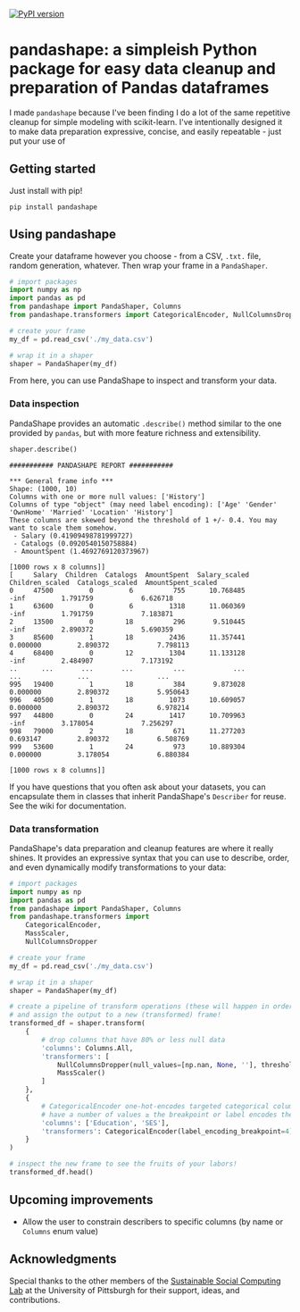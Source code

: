 [![PyPI version](https://badge.fury.io/py/pandashape.svg)](https://badge.fury.io/py/pandashape)

# pandashape: a simpleish Python package for easy data cleanup and preparation of Pandas dataframes

I made `pandashape` because I've been finding I do a lot of the same repetitive cleanup for simple modeling with scikit-learn.
I've intentionally designed it to make data preparation expressive, concise, and easily repeatable - just put your use of 

## Getting started

Just install with pip!

`pip install pandashape`

## Using pandashape
Create your dataframe however you choose - from a CSV, `.txt.` file, random generation, whatever. Then wrap your frame in a `PandaShaper`. 

```python
# import packages
import numpy as np
import pandas as pd
from pandashape import PandaShaper, Columns
from pandashape.transformers import CategoricalEncoder, NullColumnsDropper

# create your frame
my_df = pd.read_csv('./my_data.csv')

# wrap it in a shaper
shaper = PandaShaper(my_df)
```

From here, you can use PandaShape to inspect and transform your data.

### Data inspection

PandaShape provides an automatic `.describe()` method similar to the one provided by `pandas`, but with more feature richness
and extensibility.

```python
shaper.describe()
```

```
########### PANDASHAPE REPORT ###########

*** General frame info ***
Shape: (1000, 10)
Columns with one or more null values: ['History']
Columns of type "object" (may need label encoding): ['Age' 'Gender' 'OwnHome' 'Married' 'Location' 'History']
These columns are skewed beyond the threshold of 1 +/- 0.4. You may want to scale them somehow.
 - Salary (0.41909498781999727)
 - Catalogs (0.0920540150758884)
 - AmountSpent (1.4692769120373967)

[1000 rows x 8 columns]]
[     Salary  Children  Catalogs  AmountSpent  Salary_scaled  Children_scaled  Catalogs_scaled  AmountSpent_scaled
0     47500         0         6          755      10.768485             -inf         1.791759            6.626718
1     63600         0         6         1318      11.060369             -inf         1.791759            7.183871
2     13500         0        18          296       9.510445             -inf         2.890372            5.690359
3     85600         1        18         2436      11.357441         0.000000         2.890372            7.798113
4     68400         0        12         1304      11.133128             -inf         2.484907            7.173192
..      ...       ...       ...          ...            ...              ...              ...                 ...
995   19400         1        18          384       9.873028         0.000000         2.890372            5.950643
996   40500         1        18         1073      10.609057         0.000000         2.890372            6.978214
997   44800         0        24         1417      10.709963             -inf         3.178054            7.256297
998   79000         2        18          671      11.277203         0.693147         2.890372            6.508769
999   53600         1        24          973      10.889304         0.000000         3.178054            6.880384

[1000 rows x 8 columns]]
```

If you have questions that you often ask about your datasets, you can encapsulate them in classes that inherit PandaShape's `Describer` for reuse. See the wiki for documentation.

### Data transformation

PandaShape's data preparation and cleanup features are where it really shines. It provides an expressive syntax that you can use to describe, order, and even dynamically modify transformations to your data:

```python
# import packages
import numpy as np
import pandas as pd
from pandashape import PandaShaper, Columns
from pandashape.transformers import 
    CategoricalEncoder,
    MassScaler, 
    NullColumnsDropper

# create your frame
my_df = pd.read_csv('./my_data.csv')

# wrap it in a shaper
shaper = PandaShaper(my_df)

# create a pipeline of transform operations (these will happen in order)
# and assign the output to a new (transformed) frame!
transformed_df = shaper.transform(
    {
        # drop columns that have 80% or less null data
        'columns': Columns.All,
        'transformers': [
            NullColumnsDropper(null_values=[np.nan, None, ''], threshold=0.8),
            MassScaler()
        ]
    },
    {
        # CategoricalEncoder one-hot-encodes targeted categorical columns if they
        # have a number of values ≥ the breakpoint or label encodes them normally 
        'columns': ['Education', 'SES'], 
        'transformers': CategoricalEncoder(label_encoding_breakpoint=4)
    }
)

# inspect the new frame to see the fruits of your labors!
transformed_df.head()
```

## Upcoming improvements

- Allow the user to constrain describers to specific columns (by name or `Columns` enum value)

## Acknowledgments

Special thanks to the other members of the [Sustainable Social Computing Lab](https://ssc-pitt.github.io/) at the University of Pittsburgh for their support, ideas, and contributions.